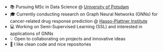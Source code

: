 - :books: Pursuing MSc in Data Science @ [University of Potsdam](https://www.uni-potsdam.de/en/university-of-potsdam)
- :mortar_board: Currently conducting research on Graph Neural Networks (GNNs) for cancer-related drug response prediction @ [Hasso-Plattner Institute](https://hpi.de/)
- :computer: Working on Semi-Supervised Learning (SSL) and interested in applications of GNNs
- :bulb: Open to collaborating on projects and innovative ideas
- :dart: I like clean code and nice repositories
